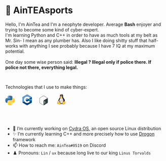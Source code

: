 # 🗿 AinTEAsports

<p align="left">
Hello, I'm AinTea and I'm a neophyte developer.
Average <b>Bash</b> enjoyer and trying to become some kind of cyber-expert.<br>
I'm learning Python and C++ in order to have as much tools at my belt as Mr. Sin- I mean as any plumber has.
Also I like doing shitty stuff that half-works with anything I see probably because I have 7 IQ at my maximum potential.
<br>
<br>
One day some wise person said: <b>Illegal ? Illegal only if police there. If police not there, everything legal.</b>
</p>


<br>

Technologies that I use to make things:

<img src="./logos/python.png" alt="drawing" width="30" style="padding-right:20px"> <img src="./logos/cpp.png" alt="drawing" width="30" style="padding-right:20px"> <img src="./logos/bash.png" alt="drawing" width="30" style="padding-right:20px"> <img src="./logos/tux.png" alt="drawing" width="30" style="padding-right:20px">

<br>
<br>


- 🔭 I’m currently working on <a href="https://github.com/acth2/CydraProject">Cydra OS</a>, an open source Linux distribution
- ✨ I’m currently learning C++ and more precisely how to use <a href="https://drogon.docsforge.com/">Drogon</a> framework
- 📫 How to reach me: `AinTea#0519` on Discord
- ♟️ Pronouns: `Lin` / `ux` because long live to our king `Linus Torvalds`